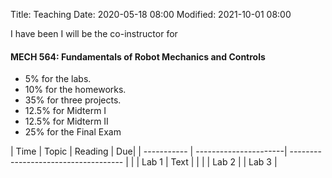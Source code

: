 Title: Teaching
Date: 2020-05-18 08:00
Modified: 2021-10-01 08:00

I have been 
I will be the co-instructor for 
####  MECH 564: Fundamentals of Robot Mechanics and Controls

- 5% for the labs.
- 10% for the homeworks.
- 35% for three projects.
- 12.5% for Midterm I 
- 12.5% for Midterm II 
- 25% for the Final Exam 



| Time        | Topic                 | Reading                              |  Due|
| ----------- | ----------------------| ------------------------------------ |     |
| Lab 1       | Text                  |			                             |     |
| Lab 2       |
| Lab 3       | 






